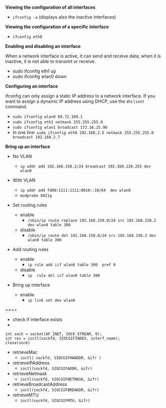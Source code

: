 

__Viewing the configuration of all interfaces__

* `ifconfig -a` (displays also the inactive interfaces)


__Viewing the configuration of a specific interface__

* `ifconfig eth0`

__Enabling and disabling an interface__

When a network interface is active, it can send and receive data; when it is inactive, it is not able to transmit or receive.
* sudo ifconfig eth1 up
* sudo ifconfig wlan0 down

__Configuring an interface__

ifconfig can only assign a static IP address to a network interface. If you want to assign a dynamic IP address using DHCP, use the `dhclient` command.

* `sudo ifconfig wlan0 69.72.169.1`
* `sudo ifconfig eth1 netmask 255.255.255.0`
* `sudo ifconfig wlan1 broadcast 172.16.25.98`
* In one line: `sudo ifconfig eth0 192.168.2.5 netmask 255.255.255.0 broadcast 192.168.2.7`


__Bring up an interface__
* No VLAN
  * `ip addr add 192.168.150.2/24 broadcast 192.168.220.255 dev wlan0`

* With VLAN
  * `ip addr add fd00:1111:1111:0010::10/64  dev wlan0`
  * `modprobe 8021q`

* Set routing rules
  * enable
    * `/sbin/ip route replace 192.168.150.0/24 src 192.168.220.2 dev wlan0 table 300`
  * disable
    * `/sbin/ip route del 192.168.150.0/24 src 192.168.150.2 dev wlan0 table 300`

* Add routing rules
  * enable
    * `ip rule add iif wlan0 table 300  pref 0`
  * disable
    * `ip  rule del iif wlan0 table 300`

* Bring up interface
  * enable
    * `ip link set dev wlan0 `


====

* check if interface exists
 * 
  ```
  int sock = socket(AF_INET, SOCK_STREAM, 0);
  int res = ioctl(sockfd, SIOCGIFINDEX, interf_name);
  close(sock)
  ```
* retrieveMac
  * `ioctl( sockfd, SIOCGIFHWADDR, &ifr )`
* retrieveIPAddress
  * `ioctl(sockfd, SIOCGIFADDR, &ifr)`
* retrieveNetmask
  * `ioctl(sockfd, SIOCGIFNETMASK, &ifr)`
* retrieveBroadcastAddress
  * `ioctl(sockfd, SIOCGIFBRDADDR, &ifr)`
* retrieveMTU
  * `ioctl(sockfd, SIOCGIFMTU, &ifr)`
 
